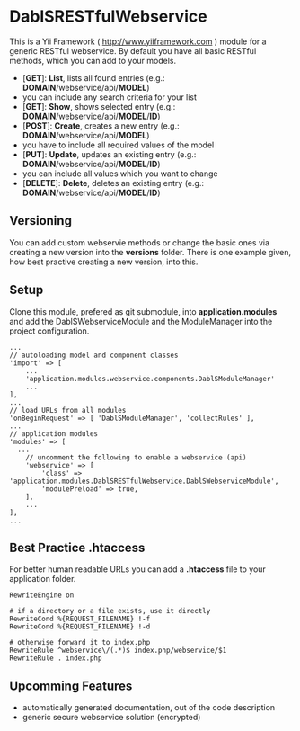 DablSRESTfulWebservice
======================

This is a Yii Framework ( http://www.yiiframework.com ) module for a generic RESTful webservice. By default you have all basic RESTful methods, which you can add to your models.
* [__GET__]: __List__, lists all found entries (e.g.: __DOMAIN__/webservice/api/__MODEL__)
 * you can include any search criteria for your list
* [__GET__]: __Show__, shows selected entry (e.g.: __DOMAIN__/webservice/api/__MODEL__/__ID__)
* [__POST__]: __Create__, creates a new entry (e.g.: __DOMAIN__/webservice/api/__MODEL__)
 * you have to include all required values of the model
* [__PUT__]: __Update__, updates an existing entry (e.g.: __DOMAIN__/webservice/api/__MODEL__/__ID__)
 * you can include all values which you want to change
* [__DELETE__]: __Delete__, deletes an existing entry (e.g.: __DOMAIN__/webservice/api/__MODEL__/__ID__)


Versioning
----------

You can add custom webservie methods or change the basic ones via creating a new version into the __versions__ folder. There is one example given, how best practive creating a new version, into this.


Setup
-----

Clone this module, prefered as git submodule, into __application.modules__ and add the DablSWebserviceModule and the ModuleManager into the project configuration.

```
...
// autoloading model and component classes
'import' => [
	...
	'application.modules.webservice.components.DablSModuleManager'
	...
],
...
// load URLs from all modules
'onBeginRequest' => [ 'DablSModuleManager', 'collectRules' ],
...
// application modules
'modules' => [
  ...
	// uncomment the following to enable a webservice (api)
	'webservice' => [
		'class' => 'application.modules.DablSRESTfulWebservice.DablSWebserviceModule',
		'modulePreload' => true,
	],
	...
],
...
```


Best Practice .htaccess
-----------------------

For better human readable URLs you can add a __.htaccess__ file to your application folder.

```
RewriteEngine on

# if a directory or a file exists, use it directly
RewriteCond %{REQUEST_FILENAME} !-f
RewriteCond %{REQUEST_FILENAME} !-d

# otherwise forward it to index.php
RewriteRule ^webservice\/(.*)$ index.php/webservice/$1
RewriteRule . index.php
```


Upcomming Features
------------------
* automatically generated documentation, out of the code description
* generic secure webservice solution (encrypted)
